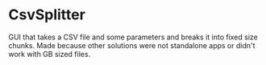 # CsvSplitter
GUI that takes a CSV file and some parameters and breaks it into fixed size chunks. Made because other solutions were not standalone apps or didn't work with GB sized files.
